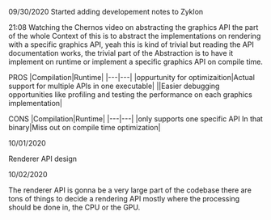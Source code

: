 09/30/2020
Started adding developement notes to Zyklon

21:08
Watching the Chernos video on abstracting the graphics API the part of the whole Context of this is
to abstract the implementations on rendering with a specific graphics API, yeah this is kind of trivial
but reading the API documentation works, the trivial part of the Abstraction is to have it implement on 
runtime or implement a specific graphics API on compile time. 

PROS
|Compilation|Runtime|
|---|---|
|oppurtunity for optimizaition|Actual support for multiple APIs in one executable|
||Easier debugging opportunities like profiling and testing the performance on each graphics implementation|

CONS
|Compilation|Runtime|
|---|---|
|only supports one specific API In that binary|Miss out on compile time optimization|

10/01/2020

Renderer API design

10/02/2020

The renderer API is gonna be a very large part of the codebase
there are tons of things to decide a rendering API mostly where
the processing should be done in, the CPU or the GPU.